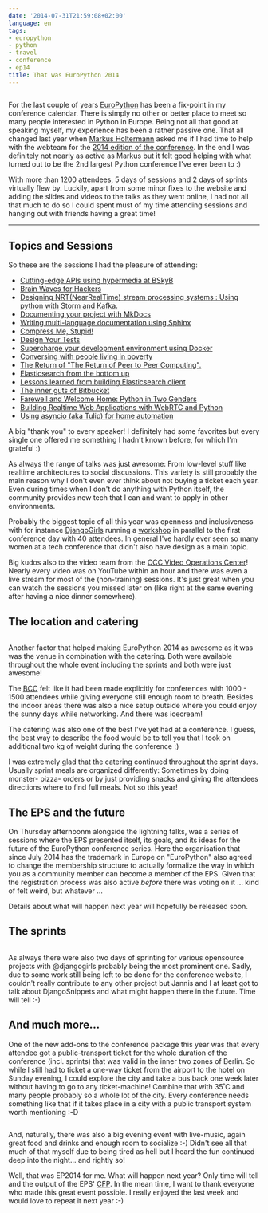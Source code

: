 ```yaml
---
date: '2014-07-31T21:59:08+02:00'
language: en
tags:
- europython
- python
- travel
- conference
- ep14
title: That was EuroPython 2014
---
```



<figure><img src="http://photos.h10n.me/Conferences/EuroPython-2014/i-xVdgcpc/0/XL/DSC02919-XL.jpg" alt=""></figure>

For the last couple of years [EuroPython][ep] has been a fix-point in my
conference calendar. There is simply no other or better place to meet so many
people interested in Python in Europe. Being not all that good at speaking
myself, my experience has been a rather passive one. That all changed last year
when [Markus Holtermann][mh] asked me if I had time to help with the webteam for
the [2014 edition of the conference][ep14]. In the end I was definitely not
nearly as active as Markus but it felt good helping with what turned out to be
the 2nd largest Python conference I've ever been to :)

With more than 1200 attendees, 5 days of sessions and 2 days of sprints
virtually flew by. Luckily, apart from some minor fixes to the website and
adding the slides and videos to the talks as they went online, I had not all
that much to do so I could spent must of my time attending sessions and hanging
out with friends having a great time!

---------------


## Topics and Sessions

So these are the sessions I had the pleasure of attending:

* [Cutting-edge APIs using hypermedia at BSkyB](https://ep2014.europython.eu/en/schedule/sessions/49/)
* [Brain Waves for Hackers](https://ep2014.europython.eu/en/schedule/sessions/7/)
* [Designing NRT(NearRealTim­e) stream processing systems : Using python with Storm and Kafka.](https://ep2014.europython.eu/en/schedule/sessions/111/)
* [Documenting your project with MkDocs](https://ep2014.europython.eu/en/schedule/sessions/39/)
* [Writing multi-language documentation using Sphinx](https://ep2014.europython.eu/en/schedule/sessions/99/)
* [Compress Me, Stupid!](https://ep2014.europython.eu/en/schedule/sessions/48/)
* [Design Your Tests](https://ep2014.europython.eu/en/schedule/sessions/11/)
* [Supercharge your development environment using Docker](https://ep2014.europython.eu/en/schedule/sessions/30/)
* [Conversing with people living in poverty](https://ep2014.europython.eu/en/schedule/sessions/79/)
* [The Return of "The Return of Peer to Peer Computing"­.](https://ep2014.europython.eu/en/schedule/sessions/27/)
* [Elasticsearch from the bottom up](https://ep2014.europython.eu/en/schedule/sessions/38/)
* [Lessons learned from building Elasticsearch client](https://ep2014.europython.eu/en/schedule/sessions/3/)
* [The inner guts of Bitbucket](https://ep2014.europython.eu/en/schedule/sessions/24/)
* [Farewell and Welcome Home: Python in Two Genders](https://ep2014.europython.eu/en/schedule/sessions/58/)
* [Building Realtime Web Applications with WebRTC and Python](https://ep2014.europython.eu/en/schedule/sessions/63/)
* [Using asyncio (aka Tulip) for home automation](https://ep2014.europython.eu/en/schedule/sessions/107/)

A big "thank you" to every speaker! I definitely had some favorites but every
single one offered me something I hadn't known before, for which I'm grateful :)

As always the range of talks was just awesome: From low-level stuff like
realtime architectures to social discussions. This variety is still probably the
main reason why I don't even ever think about not buying a ticket each year.
Even during times when I don't do anything with Python itself, the community
provides new tech that I can and want to apply in other environments.

Probably the biggest topic of all this year was openness and inclusiveness with
for instance [DjangoGirls][djg] running a [workshop][djgw] in parallel to the
first conference day with 40 attendees. In general I've hardly ever seen so many
women at a tech conference that didn't also have design as a main topic.

Big kudos also to the video team from the [CCC Video Operations Center][c3voc]!
Nearly every video was on YouTube within an hour and there was even a live
stream for most of the (non-training) sessions. It's just great when you can
watch the sessions you missed later on (like right at the same evening after
having a nice dinner somewhere).


## The location and catering

<figure><img src="http://photos.h10n.me/Conferences/EuroPython-2014/i-P6bm8pR/0/L/DSC02945-L.jpg" alt=""></figure>

Another factor that helped making EuroPython 2014 as awesome as it was was the
venue in combination with the catering. Both were available throughout the whole
event including the sprints and both were just awesome!

The [BCC][] felt like it had been made explicitly for conferences with 1000 -
1500 attendees while giving everyone still enough room to breath. Besides the
indoor areas there was also a nice setup outside where you could enjoy the sunny
days while networking. And there was icecream!

The catering was also one of the best I've yet had at a conference. I guess,
the best way to describe the food would be to tell you that I took on additional
two kg of weight during the conference ;)

I was extremely glad that the catering continued throughout the sprint days.
Usually sprint meals are organized differently: Sometimes by doing monster-
pizza- orders or by just providing snacks and giving the attendees directions
where to find full meals. Not so this year!



## The EPS and the future

On Thursday afternoonm alongside the lightning talks, was a series of sessions
where the EPS presented itself, its goals, and its ideas for the future of the
EuroPython conference series. Here the organisation that since July 2014 has the
trademark in Europe on "EuroPython" also agreed to change the membership
structure to actually formalize the way in which you as a community member can
become a member of the EPS. Given that the registration process was also active
*before* there was voting on it ... kind of felt weird, but whatever ...

Details about what will happen next year will hopefully be released soon.


## The sprints

<figure><img src="http://photos.h10n.me/Conferences/EuroPython-2014/i-dH5qNGf/0/L/DSC02944-L.jpg" alt=""></figure>

As always there were also two days of sprinting for various opensource projects
with @djangogirls probably being the most prominent one. Sadly, due to some
work still being left to be done for the conference website, I couldn't really
contribute to any other project but Jannis and I at least got to talk about
DjangoSnippets and what might happen there in the future. Time will tell :-)


## And much more...

One of the new add-ons to the conference package this year was that every
attendee got a public-transport ticket for the whole duration of the conference
(incl. sprints) that was valid in the inner two zones of Berlin. So while I
still had to ticket a one-way ticket from the airport to the hotel on Sunday
evening, I could explore the city and take a bus back one week later without
having to go to any ticket-machine! Combine that with 35˚C and many people
probably so a whole lot of the city. Every conference needs something like that
if it takes place in a city with a public transport system worth mentioning :-D

<figure><img src="http://photos.h10n.me/Conferences/EuroPython-2014/i-6NRKFM4/0/L/DSC02930-L.jpg" alt=""></figure>

And, naturally, there was also a big evening event with live-music, again great
food and drinks and enough room to socialize :-) Didn't see all that much of
that myself due to being tired as hell but I heard the fun continued deep into
the night... and rightly so!

Well, that was EP2014 for me. What will happen next year? Only time will tell
and the output of the EPS' [CFP][]. In the mean time, I want to thank everyone 
who made this great event possible. I really enjoyed the last week and would
love to repeat it next year :-)


[bcc]: http://bcc.berlin/en
[ep14]: https://ep2014.europython.eu
[ep]: http://europython.eu
[mh]: http://markusholtermann.eu/
[djg]: http://www.djangogirls.org/
[djgw]: http://www.djangogirls.org/europython/
[c3voc]: http://c3voc.de/
[cfp]: http://www.europython-society.org/post/75036563694/work-on-call-for-participation-for-europython-2015-has
